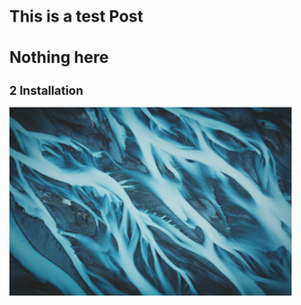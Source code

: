 # This is a test Post


<!--more-->

# Nothing here

## 2 Installation

![test](test.jpg "test image display")

